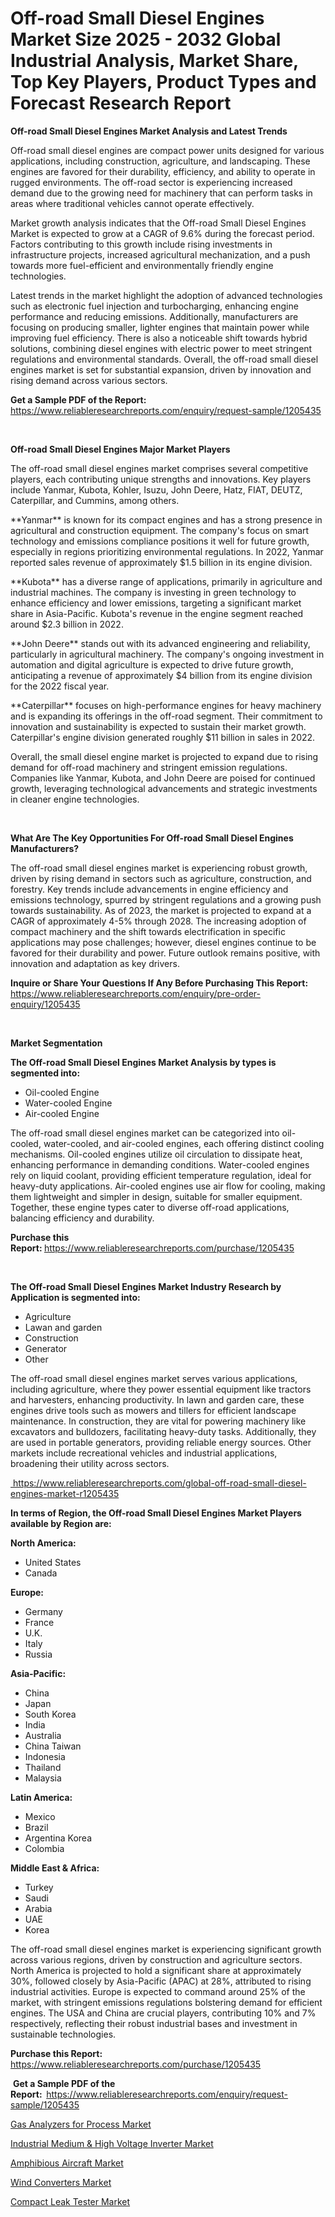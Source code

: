 <p><h1>Off-road Small Diesel Engines Market Size 2025 - 2032 Global Industrial Analysis, Market Share, Top Key Players, Product Types and Forecast Research Report</h1></p><p><strong>Off-road Small Diesel Engines Market Analysis and Latest Trends</strong></p>
<p><p>Off-road small diesel engines are compact power units designed for various applications, including construction, agriculture, and landscaping. These engines are favored for their durability, efficiency, and ability to operate in rugged environments. The off-road sector is experiencing increased demand due to the growing need for machinery that can perform tasks in areas where traditional vehicles cannot operate effectively.</p><p>Market growth analysis indicates that the Off-road Small Diesel Engines Market is expected to grow at a CAGR of 9.6% during the forecast period. Factors contributing to this growth include rising investments in infrastructure projects, increased agricultural mechanization, and a push towards more fuel-efficient and environmentally friendly engine technologies.</p><p>Latest trends in the market highlight the adoption of advanced technologies such as electronic fuel injection and turbocharging, enhancing engine performance and reducing emissions. Additionally, manufacturers are focusing on producing smaller, lighter engines that maintain power while improving fuel efficiency. There is also a noticeable shift towards hybrid solutions, combining diesel engines with electric power to meet stringent regulations and environmental standards. Overall, the off-road small diesel engines market is set for substantial expansion, driven by innovation and rising demand across various sectors.</p></p>
<p><strong>Get a Sample PDF of the Report:&nbsp;</strong> <a href="https://www.reliableresearchreports.com/enquiry/request-sample/1205435?utm_campaign=11&utm_medium=2&utm_source=Github&utm_content=ia&utm_term=26032025&utm_id=off-road-small-diesel-engines">https://www.reliableresearchreports.com/enquiry/request-sample/1205435</a></p>
<p>&nbsp;</p>
<p><strong>Off-road Small Diesel Engines Major Market Players</strong></p>
<p><p>The off-road small diesel engines market comprises several competitive players, each contributing unique strengths and innovations. Key players include Yanmar, Kubota, Kohler, Isuzu, John Deere, Hatz, FIAT, DEUTZ, Caterpillar, and Cummins, among others.</p><p>**Yanmar** is known for its compact engines and has a strong presence in agricultural and construction equipment. The company's focus on smart technology and emissions compliance positions it well for future growth, especially in regions prioritizing environmental regulations. In 2022, Yanmar reported sales revenue of approximately $1.5 billion in its engine division.</p><p>**Kubota** has a diverse range of applications, primarily in agriculture and industrial machines. The company is investing in green technology to enhance efficiency and lower emissions, targeting a significant market share in Asia-Pacific. Kubota's revenue in the engine segment reached around $2.3 billion in 2022.</p><p>**John Deere** stands out with its advanced engineering and reliability, particularly in agricultural machinery. The company's ongoing investment in automation and digital agriculture is expected to drive future growth, anticipating a revenue of approximately $4 billion from its engine division for the 2022 fiscal year.</p><p>**Caterpillar** focuses on high-performance engines for heavy machinery and is expanding its offerings in the off-road segment. Their commitment to innovation and sustainability is expected to sustain their market growth. Caterpillar's engine division generated roughly $11 billion in sales in 2022.</p><p>Overall, the small diesel engine market is projected to expand due to rising demand for off-road machinery and stringent emission regulations. Companies like Yanmar, Kubota, and John Deere are poised for continued growth, leveraging technological advancements and strategic investments in cleaner engine technologies.</p></p>
<p>&nbsp;</p>
<p><strong>What Are The Key Opportunities For Off-road Small Diesel Engines Manufacturers?</strong></p>
<p><p>The off-road small diesel engines market is experiencing robust growth, driven by rising demand in sectors such as agriculture, construction, and forestry. Key trends include advancements in engine efficiency and emissions technology, spurred by stringent regulations and a growing push towards sustainability. As of 2023, the market is projected to expand at a CAGR of approximately 4-5% through 2028. The increasing adoption of compact machinery and the shift towards electrification in specific applications may pose challenges; however, diesel engines continue to be favored for their durability and power. Future outlook remains positive, with innovation and adaptation as key drivers.</p></p>
<p><strong>Inquire or Share Your Questions If Any Before Purchasing This Report:</strong> <a href="https://www.reliableresearchreports.com/enquiry/pre-order-enquiry/1205435?utm_campaign=11&utm_medium=2&utm_source=Github&utm_content=ia&utm_term=26032025&utm_id=off-road-small-diesel-engines">https://www.reliableresearchreports.com/enquiry/pre-order-enquiry/1205435</a></p>
<p>&nbsp;</p>
<p><strong>Market Segmentation</strong></p>
<p><strong>The Off-road Small Diesel Engines Market Analysis by types is segmented into:</strong></p>
<p><ul><li>Oil-cooled Engine</li><li>Water-cooled Engine</li><li>Air-cooled Engine</li></ul></p>
<p><p>The off-road small diesel engines market can be categorized into oil-cooled, water-cooled, and air-cooled engines, each offering distinct cooling mechanisms. Oil-cooled engines utilize oil circulation to dissipate heat, enhancing performance in demanding conditions. Water-cooled engines rely on liquid coolant, providing efficient temperature regulation, ideal for heavy-duty applications. Air-cooled engines use air flow for cooling, making them lightweight and simpler in design, suitable for smaller equipment. Together, these engine types cater to diverse off-road applications, balancing efficiency and durability.</p></p>
<p><strong>Purchase this Report:&nbsp;</strong><a href="https://www.reliableresearchreports.com/purchase/1205435?utm_campaign=11&utm_medium=2&utm_source=Github&utm_content=ia&utm_term=26032025&utm_id=off-road-small-diesel-engines">https://www.reliableresearchreports.com/purchase/1205435</a></p>
<p>&nbsp;</p>
<p><strong>The Off-road Small Diesel Engines Market Industry Research by Application is segmented into:</strong></p>
<p><ul><li>Agriculture</li><li>Lawan and garden</li><li>Construction</li><li>Generator</li><li>Other</li></ul></p>
<p><p>The off-road small diesel engines market serves various applications, including agriculture, where they power essential equipment like tractors and harvesters, enhancing productivity. In lawn and garden care, these engines drive tools such as mowers and tillers for efficient landscape maintenance. In construction, they are vital for powering machinery like excavators and bulldozers, facilitating heavy-duty tasks. Additionally, they are used in portable generators, providing reliable energy sources. Other markets include recreational vehicles and industrial applications, broadening their utility across sectors.</p></p>
<p><a href="https://www.reliableresearchreports.com/global-off-road-small-diesel-engines-market-r1205435?utm_campaign=11&utm_medium=2&utm_source=Github&utm_content=ia&utm_term=26032025&utm_id=off-road-small-diesel-engines">&nbsp;https://www.reliableresearchreports.com/global-off-road-small-diesel-engines-market-r1205435</a></p>
<p><strong>In terms of Region, the Off-road Small Diesel Engines Market Players available by Region are:</strong></p>
<p>
    <p> <strong> North America: </strong>
        <ul>
            <li>United States</li>
            <li>Canada</li>
        </ul>
        </p> 
    <p> <strong> Europe: </strong>
        <ul>
            <li>Germany</li>
            <li>France</li>
            <li>U.K.</li>
            <li>Italy</li>
            <li>Russia</li>
        </ul>
        </p> 
    <p> <strong> Asia-Pacific: </strong>
        <ul>
            <li>China</li>
            <li>Japan</li>
            <li>South Korea</li>
            <li>India</li>
            <li>Australia</li>
            <li>China Taiwan</li>
            <li>Indonesia</li>
            <li>Thailand</li>
            <li>Malaysia</li>
        </ul>
        </p> 
    <p> <strong> Latin America: </strong>
        <ul>
            <li>Mexico</li>
            <li>Brazil</li>
            <li>Argentina Korea</li>
            <li>Colombia</li>
        </ul>
        </p> 
    <p> <strong> Middle East & Africa: </strong>
        <ul>
            <li>Turkey</li>
            <li>Saudi</li>
            <li>Arabia</li>
            <li>UAE</li>
            <li>Korea</li>
        </ul>
    </p>
    </p>
<p><p>The off-road small diesel engines market is experiencing significant growth across various regions, driven by construction and agriculture sectors. North America is projected to hold a significant share at approximately 30%, followed closely by Asia-Pacific (APAC) at 28%, attributed to rising industrial activities. Europe is expected to command around 25% of the market, with stringent emissions regulations bolstering demand for efficient engines. The USA and China are crucial players, contributing 10% and 7% respectively, reflecting their robust industrial bases and investment in sustainable technologies.</p></p>
<p><strong>Purchase this Report: </strong><a href="https://www.reliableresearchreports.com/purchase/1205435?utm_campaign=11&utm_medium=2&utm_source=Github&utm_content=ia&utm_term=26032025&utm_id=off-road-small-diesel-engines">https://www.reliableresearchreports.com/purchase/1205435</a></p>
<p>&nbsp;<strong>Get a Sample PDF of the Report:&nbsp;&nbsp;</strong><a href="https://www.reliableresearchreports.com/enquiry/request-sample/1205435?utm_campaign=11&utm_medium=2&utm_source=Github&utm_content=ia&utm_term=26032025&utm_id=off-road-small-diesel-engines">https://www.reliableresearchreports.com/enquiry/request-sample/1205435</a></p>
<p><strong></strong></p>
<p><p><a href="https://github.com/sanokdagada01/Market-Research-Report-List-1/blob/main/gas-analyzers-for-process-market.md?utm_campaign=11&utm_medium=2&utm_source=Github&utm_content=ia&utm_term=26032025&utm_id=off-road-small-diesel-engines">Gas Analyzers for Process Market</a></p><p><a href="https://github.com/lamlebienz7j/Market-Research-Report-List-1/blob/main/industrial-medium-high-voltage-inverter-market.md?utm_campaign=11&utm_medium=2&utm_source=Github&utm_content=ia&utm_term=26032025&utm_id=off-road-small-diesel-engines">Industrial Medium & High Voltage Inverter Market</a></p><p><a href="https://www.linkedin.com/pulse/global-amphibious-aircraft-market-forecast-2025-2032-etgee?utm_campaign=11&utm_medium=2&utm_source=Github&utm_content=ia&utm_term=26032025&utm_id=off-road-small-diesel-engines">Amphibious Aircraft Market</a></p><p><a href="https://www.linkedin.com/pulse/future-outlook-wind-converters-market-2025-2032-jr40e?utm_campaign=11&utm_medium=2&utm_source=Github&utm_content=ia&utm_term=26032025&utm_id=off-road-small-diesel-engines">Wind Converters Market</a></p><p><a href="https://www.linkedin.com/pulse/key-metrics-compact-leak-tester-market-report-size-growth-jdgie?utm_campaign=11&utm_medium=2&utm_source=Github&utm_content=ia&utm_term=26032025&utm_id=off-road-small-diesel-engines">Compact Leak Tester Market</a></p></p>